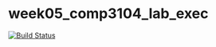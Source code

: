 # week05_comp3104_lab_exec
[![Build Status](https://travis-ci.org/suvayeti/week05_comp3104_lab_test.svg?branch=master)](https://travis-ci.org/suvayeti/week05_comp3104_lab_test)
